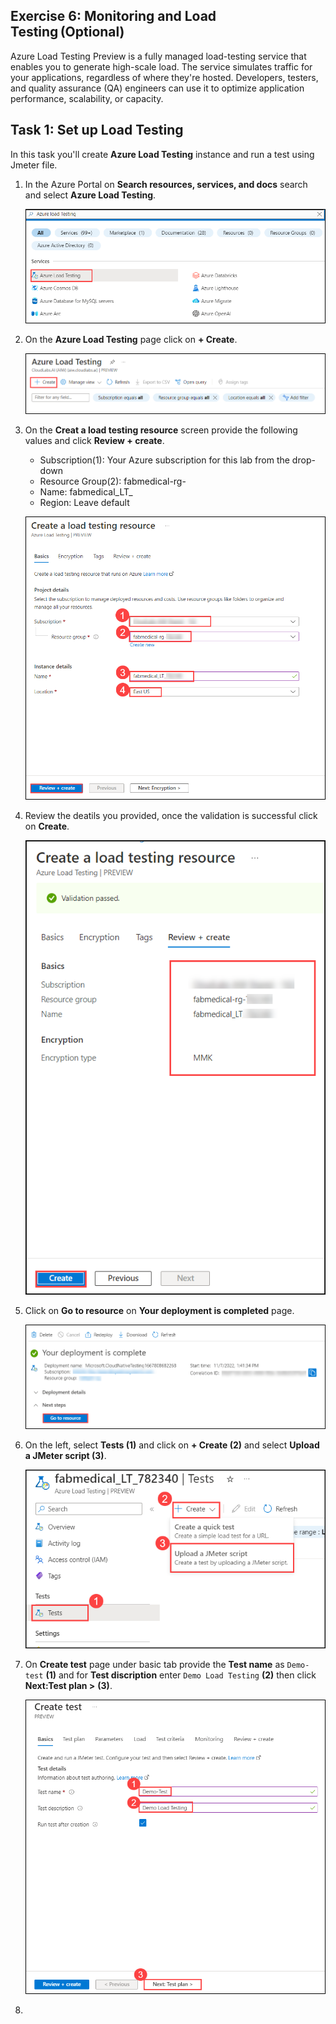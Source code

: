 ## Exercise 6: Monitoring and Load Testing (Optional)

Azure Load Testing Preview is a fully managed load-testing service that enables you to generate high-scale load. The service simulates traffic for your applications, regardless of where they're hosted. Developers, testers, and quality assurance (QA) engineers can use it to optimize application performance, scalability, or capacity.

## Task 1: Set up Load Testing

In this task you'll create **Azure Load Testing** instance and run a test using Jmeter file.

1. In the Azure Portal on **Search resources, services, and docs** search and select **Azure Load Testing**.

    ![](media/Ex6-T1-S1.png)

2. On the **Azure Load Testing** page click on **+ Create**.
   
    ![](media/Ex6-T1-S2.png)
      
3.  On the **Creat a load testing resource** screen provide the following values and click **Review + create**.

    - Subscription(1): Your Azure subscription for this lab from the drop-down
    - Resource Group(2): fabmedical-rg-<inject key="DeploymentID" enableCopy="false" />
    - Name: fabmedical_LT_<inject key="DeploymentID" enableCopy="false" />
    - Region: Leave default
    
     ![](media/Ex6-T1-S3.1.png)
 
4. Review the deatils you provided, once the validation is successful click on **Create**.
        
     ![](media/Ex6-T1-S4.png)

5.  Click on **Go to resource** on **Your deployment is completed** page.

     ![](media/Ex6-T1-S5.png)

6.  On the left, select **Tests (1)** and click on **+ Create (2)** and select **Upload a JMeter script (3)**.

     ![](media/Ex6-T1-S6.1.png)

7.  On **Create test** page under basic tab provide the **Test name** as `Demo-test` **(1)** and for **Test discription** enter `Demo Load Testing` **(2)**  then click **Next:Test plan >** **(3)**.

     ![](media/Ex6-T1-S7.png)

8.  
       
       
